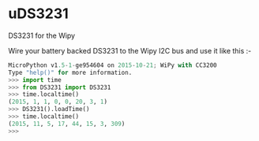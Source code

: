 # uDS3231
DS3231 for the Wipy

Wire your battery backed DS3231 to the Wipy I2C bus and use it like this :-
```python
MicroPython v1.5-1-ge954604 on 2015-10-21; WiPy with CC3200
Type "help()" for more information.
>>> import time
>>> from DS3231 import DS3231
>>> time.localtime()
(2015, 1, 1, 0, 0, 20, 3, 1)
>>> DS3231().loadTime()
>>> time.localtime()
(2015, 11, 5, 17, 44, 15, 3, 309)
>>> 
```
